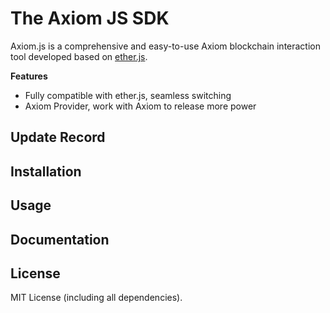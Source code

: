 # The Axiom JS SDK

Axiom.js is a comprehensive and easy-to-use Axiom blockchain interaction tool developed based on [ether.js](https://github.com/ethers-io/ethers.js).

**Features**

- Fully compatible with ether.js, seamless switching
- Axiom Provider, work with Axiom to release more power

## Update Record

## Installation

## Usage

## Documentation

## License

MIT License (including all dependencies).
